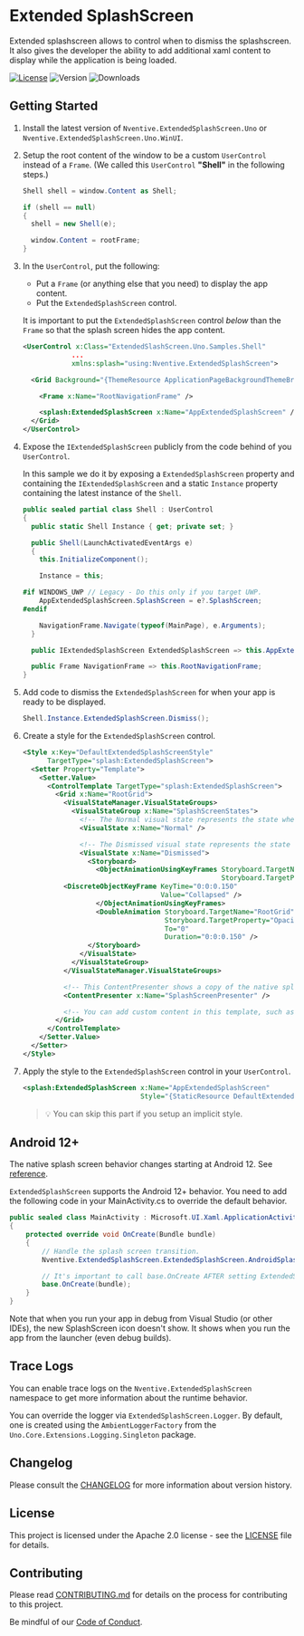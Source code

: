 ﻿# Extended SplashScreen
Extended splashscreen allows to control when to dismiss the splashscreen. It also gives the developer the ability to add additional xaml content to display while the application is being loaded.

[![License](https://img.shields.io/badge/License-Apache%202.0-blue.svg?style=flat-square)](LICENSE)
 ![Version](https://img.shields.io/nuget/v/Nventive.ExtendedSplashScreen.Uno?style=flat-square)
 ![Downloads](https://img.shields.io/nuget/dt/Nventive.ExtendedSplashScreen.Uno?style=flat-square)

## Getting Started
1. Install the latest version of `Nventive.ExtendedSplashScreen.Uno` or `Nventive.ExtendedSplashScreen.Uno.WinUI`.

1. Setup the root content of the window to be a custom `UserControl` instead of a `Frame`.
   (We called this `UserControl` **"Shell"** in the following steps.)
    ``` c#			
    Shell shell = window.Content as Shell;

    if (shell == null)
    {
      shell = new Shell(e);

      window.Content = rootFrame;
    }
    ```

1. In the `UserControl`, put the following:
   - Put a `Frame` (or anything else that you need) to display the app content.
   - Put the `ExtendedSplashScreen` control.
   
   It is important to put the `ExtendedSplashScreen` control _below_ than the `Frame` so that the splash screen hides the app content.
    ```XML
    <UserControl x:Class="ExtendedSlashScreen.Uno.Samples.Shell"
                ...
                xmlns:splash="using:Nventive.ExtendedSplashScreen">

      <Grid Background="{ThemeResource ApplicationPageBackgroundThemeBrush}">

        <Frame x:Name="RootNavigationFrame" />

        <splash:ExtendedSplashScreen x:Name="AppExtendedSplashScreen" />
      </Grid>
    </UserControl>
    ```

1. Expose the `IExtendedSplashScreen` publicly from the code behind of you `UserControl`.

   In this sample we do it by exposing a `ExtendedSplashScreen` property and containing the `IExtendedSplashScreen` and a static `Instance` property containing the latest instance of the `Shell`.
    ```C#
    public sealed partial class Shell : UserControl
    {
      public static Shell Instance { get; private set; }

      public Shell(LaunchActivatedEventArgs e)
      {
        this.InitializeComponent();

        Instance = this;

    #if WINDOWS_UWP // Legacy - Do this only if you target UWP.
        AppExtendedSplashScreen.SplashScreen = e?.SplashScreen;
    #endif

        NavigationFrame.Navigate(typeof(MainPage), e.Arguments);
      }

      public IExtendedSplashScreen ExtendedSplashScreen => this.AppExtendedSplashScreen;

      public Frame NavigationFrame => this.RootNavigationFrame;
    }
    ```

1. Add code to dismiss the `ExtendedSplashScreen` for when your app is ready to be displayed.

    ```c#
    Shell.Instance.ExtendedSplashScreen.Dismiss();
    ```

1. Create a style for the `ExtendedSplashScreen` control.
    ```xml
    <Style x:Key="DefaultExtendedSplashScreenStyle"
          TargetType="splash:ExtendedSplashScreen">
      <Setter Property="Template">
        <Setter.Value>
          <ControlTemplate TargetType="splash:ExtendedSplashScreen">
            <Grid x:Name="RootGrid">
              <VisualStateManager.VisualStateGroups>
                <VisualStateGroup x:Name="SplashScreenStates">
                  <!-- The Normal visual state represents the state when the extended splash screen is shown. -->
                  <VisualState x:Name="Normal" />

                  <!-- The Dismissed visual state represents the state when the extended splash screen is dismissed. -->
                  <VisualState x:Name="Dismissed">
                    <Storyboard>
                      <ObjectAnimationUsingKeyFrames Storyboard.TargetName="RootGrid"
                                                     Storyboard.TargetProperty="Visibility">
              <DiscreteObjectKeyFrame KeyTime="0:0:0.150"
                                      Value="Collapsed" />
                      </ObjectAnimationUsingKeyFrames>
                      <DoubleAnimation Storyboard.TargetName="RootGrid"
                                       Storyboard.TargetProperty="Opacity"
                                       To="0"
                                       Duration="0:0:0.150" />
                    </Storyboard>
                  </VisualState>
                </VisualStateGroup>
              </VisualStateManager.VisualStateGroups>

              <!-- This ContentPresenter shows a copy of the native splashscreen. -->
              <ContentPresenter x:Name="SplashScreenPresenter" />

              <!-- You can add custom content in this template, such as a loading animation. -->
            </Grid>
          </ControlTemplate>
        </Setter.Value>
      </Setter>
    </Style>
    ```

1. Apply the style to the `ExtendedSplashScreen` control in your `UserControl`.
    ```xml
    <splash:ExtendedSplashScreen x:Name="AppExtendedSplashScreen"
                                 Style="{StaticResource DefaultExtendedSplashScreenStyle}" />
    ```
   > 💡 You can skip this part if you setup an implicit style.

## Android 12+
The native splash screen behavior changes starting at Android 12.
See [reference](https://developer.android.com/develop/ui/views/launch/splash-screen).

`ExtendedSplashScreen` supports the Android 12+ behavior.
You need to add the following code in your MainActivity.cs to override the default behavior.
```csharp
public sealed class MainActivity : Microsoft.UI.Xaml.ApplicationActivity
{
	protected override void OnCreate(Bundle bundle)
	{
		// Handle the splash screen transition.
		Nventive.ExtendedSplashScreen.ExtendedSplashScreen.AndroidSplashScreen = AndroidX.Core.SplashScreen.SplashScreen.InstallSplashScreen(this);

		// It's important to call base.OnCreate AFTER setting ExtendedSplashScreen.AndroidSplashScreen.
		base.OnCreate(bundle);
	}
}
```

Note that when you run your app in debug from Visual Studio (or other IDEs), the new SplashScreen icon doesn't show.
It shows when you run the app from the launcher (even debug builds).

## Trace Logs
You can enable trace logs on the `Nventive.ExtendedSplashScreen` namespace to get more information about the runtime behavior.

You can override the logger via `ExtendedSplashScreen.Logger`.
By default, one is created using the `AmbientLoggerFactory` from the `Uno.Core.Extensions.Logging.Singleton` package.


## Changelog

Please consult the [CHANGELOG](CHANGELOG.md) for more information about version
history.

## License

This project is licensed under the Apache 2.0 license - see the
[LICENSE](LICENSE) file for details.

## Contributing

Please read [CONTRIBUTING.md](CONTRIBUTING.md) for details on the process for
contributing to this project.

Be mindful of our [Code of Conduct](CODE_OF_CONDUCT.md).

